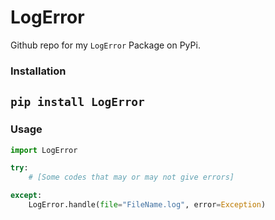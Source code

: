 # LogError
Github repo for my `LogError` Package on PyPi. 

### Installation
```pip install LogError```
---
### Usage
```python
import LogError

try:
    # [Some codes that may or may not give errors]

except:
    LogError.handle(file="FileName.log", error=Exception)
```

